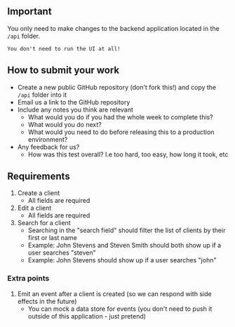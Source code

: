 ## Important

You only need to make changes to the backend application located in the `/api` folder.

    You don't need to run the UI at all!

## How to submit your work
- Create a new public GitHub repository (don't fork this!) and copy the `/api` folder into it
- Email us a link to the GitHub repository
- Include any notes you think are relevant
  - What would you do if you had the whole week to complete this?
  - What would you do next?
  - What would you need to do before releasing this to a production environment? 
- Any feedback for us?
  - How was this test overall? I.e too hard, too easy, how long it took, etc

## Requirements
1. Create a client
    - All fields are required
2. Edit a client
    - All fields are required
3. Search for a client
    - Searching in the "search field" should filter the list of clients by their first or last name
    - Example: John Stevens and Steven Smith should both show up if a user searches "steven"
    - Example: John Stevens should show up if a user searches "john"

### Extra points
1. Emit an event after a client is created (so we can respond with side effects in the future)
    - You can mock a data store for events (you don't need to push it outside of this application - just pretend)

